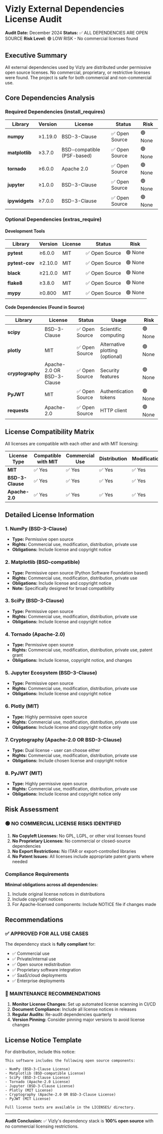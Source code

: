 # Vizly External Dependencies License Audit

**Audit Date:** December 2024
**Status:** ✅ ALL DEPENDENCIES ARE OPEN SOURCE
**Risk Level:** 🟢 LOW RISK - No commercial licenses found

## Executive Summary

All external dependencies used by Vizly are distributed under permissive open source licenses. No commercial, proprietary, or restrictive licenses were found. The project is safe for both commercial and non-commercial use.

## Core Dependencies Analysis

### Required Dependencies (install_requires)

| Library | Version | License | Status | Risk |
|---------|---------|---------|---------|------|
| **numpy** | ≥1.19.0 | BSD-3-Clause | ✅ Open Source | 🟢 None |
| **matplotlib** | ≥3.7.0 | BSD-compatible (PSF-based) | ✅ Open Source | 🟢 None |
| **tornado** | ≥6.0.0 | Apache 2.0 | ✅ Open Source | 🟢 None |
| **jupyter** | ≥1.0.0 | BSD-3-Clause | ✅ Open Source | 🟢 None |
| **ipywidgets** | ≥7.0.0 | BSD-3-Clause | ✅ Open Source | 🟢 None |

### Optional Dependencies (extras_require)

#### Development Tools
| Library | Version | License | Status | Risk |
|---------|---------|---------|---------|------|
| **pytest** | ≥6.0.0 | MIT | ✅ Open Source | 🟢 None |
| **pytest-cov** | ≥2.10.0 | MIT | ✅ Open Source | 🟢 None |
| **black** | ≥21.0.0 | MIT | ✅ Open Source | 🟢 None |
| **flake8** | ≥3.8.0 | MIT | ✅ Open Source | 🟢 None |
| **mypy** | ≥0.800 | MIT | ✅ Open Source | 🟢 None |

#### Code Dependencies (Found in Source)
| Library | License | Status | Usage | Risk |
|---------|---------|---------|--------|------|
| **scipy** | BSD-3-Clause | ✅ Open Source | Scientific computing | 🟢 None |
| **plotly** | MIT | ✅ Open Source | Alternative plotting (optional) | 🟢 None |
| **cryptography** | Apache-2.0 OR BSD-3-Clause | ✅ Open Source | Security features | 🟢 None |
| **PyJWT** | MIT | ✅ Open Source | Authentication tokens | 🟢 None |
| **requests** | Apache-2.0 | ✅ Open Source | HTTP client | 🟢 None |

## License Compatibility Matrix

All licenses are compatible with each other and with MIT licensing:

| License Type | Compatible with MIT | Commercial Use | Distribution | Modification |
|--------------|-------------------|----------------|--------------|--------------|
| **MIT** | ✅ Yes | ✅ Yes | ✅ Yes | ✅ Yes |
| **BSD-3-Clause** | ✅ Yes | ✅ Yes | ✅ Yes | ✅ Yes |
| **Apache-2.0** | ✅ Yes | ✅ Yes | ✅ Yes | ✅ Yes |

## Detailed License Information

### 1. NumPy (BSD-3-Clause)
- **Type:** Permissive open source
- **Rights:** Commercial use, modification, distribution, private use
- **Obligations:** Include license and copyright notice

### 2. Matplotlib (BSD-compatible)
- **Type:** Permissive open source (Python Software Foundation based)
- **Rights:** Commercial use, modification, distribution, private use
- **Obligations:** Include license and copyright notice
- **Note:** Specifically designed for broad compatibility

### 3. SciPy (BSD-3-Clause)
- **Type:** Permissive open source
- **Rights:** Commercial use, modification, distribution, private use
- **Obligations:** Include license and copyright notice

### 4. Tornado (Apache-2.0)
- **Type:** Permissive open source
- **Rights:** Commercial use, modification, distribution, private use, patent grant
- **Obligations:** Include license, copyright notice, and changes

### 5. Jupyter Ecosystem (BSD-3-Clause)
- **Type:** Permissive open source
- **Rights:** Commercial use, modification, distribution, private use
- **Obligations:** Include license and copyright notice

### 6. Plotly (MIT)
- **Type:** Highly permissive open source
- **Rights:** Commercial use, modification, distribution, private use
- **Obligations:** Include license and copyright notice only

### 7. Cryptography (Apache-2.0 OR BSD-3-Clause)
- **Type:** Dual license - user can choose either
- **Rights:** Commercial use, modification, distribution, private use
- **Obligations:** Include chosen license and copyright notice

### 8. PyJWT (MIT)
- **Type:** Highly permissive open source
- **Rights:** Commercial use, modification, distribution, private use
- **Obligations:** Include license and copyright notice only

## Risk Assessment

### 🟢 **NO COMMERCIAL LICENSE RISKS IDENTIFIED**

1. **No Copyleft Licenses:** No GPL, LGPL, or other viral licenses found
2. **No Proprietary Licenses:** No commercial or closed-source dependencies
3. **No Export Restrictions:** No ITAR or export-controlled libraries
4. **No Patent Issues:** All licenses include appropriate patent grants where needed

### Compliance Requirements

**Minimal obligations across all dependencies:**
1. Include original license notices in distributions
2. Include copyright notices
3. For Apache-licensed components: Include NOTICE file if changes made

## Recommendations

### ✅ **APPROVED FOR ALL USE CASES**

The dependency stack is **fully compliant** for:
- ✅ Commercial use
- ✅ Private/internal use
- ✅ Open source redistribution
- ✅ Proprietary software integration
- ✅ SaaS/cloud deployments
- ✅ Enterprise deployments

### 🔧 **MAINTENANCE RECOMMENDATIONS**

1. **Monitor License Changes:** Set up automated license scanning in CI/CD
2. **Document Compliance:** Include all license notices in releases
3. **Regular Audits:** Re-audit dependencies quarterly
4. **Version Pinning:** Consider pinning major versions to avoid license changes

## License Notice Template

For distribution, include this notice:

```
This software includes the following open source components:

- NumPy (BSD-3-Clause License)
- Matplotlib (BSD-compatible License)
- SciPy (BSD-3-Clause License)
- Tornado (Apache-2.0 License)
- Jupyter (BSD-3-Clause License)
- Plotly (MIT License)
- Cryptography (Apache-2.0 OR BSD-3-Clause License)
- PyJWT (MIT License)

Full license texts are available in the LICENSES/ directory.
```

---

**Audit Conclusion:** ✅ Vizly's dependency stack is **100% open source** with no commercial licensing restrictions.